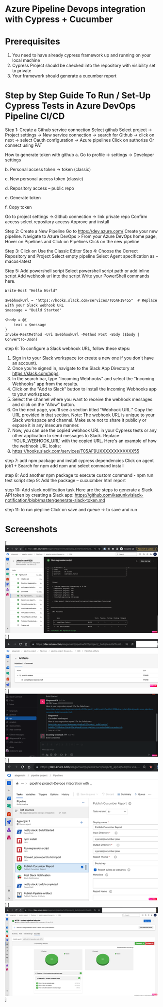# Azure Pipeline Devops integration with Cypress + Cucumber  

# Prerequisites
1.	You need to have already cypress framework up and running on your local machine
2.	Cypress Project should be checked into the repository with visibility set to private 
3.	Your framework should generate a cucumber report 


# Step by Step Guide To Run / Set-Up Cypress Tests in Azure DevOps Pipeline CI/CD
Step 1:  Create a Github service connection 
Select github
Select project -> Project settings -> New  service connection -> search for Github -> click on next -> select Oauth configuration -> Azure pipelines
Click on authorize
Or connect using PAT 

How to generate token with github
a.	Go to profile -> settings -> Developer settings

b.	Personal access token -> token (classic)

c.	New personal access token (classic)

d.	Repository access – public repo 

e.	Generate token 

f.	Copy token  

Go to project settings ->.Github connection -> link private repo 
Confirm access 
select repository access
Approve and install

Step 2: Create a New Pipeline
Go to  https://dev.azure.com/
Create your new pipeline. Navigate to Azure DevOps > From your Azure DevOps home page, Hover on Pipelines and Click on Pipelines
Click on the new pipeline 

Step 3: Click on Use the Classic Editor
Step 4: Choose the Correct Repository and Project
Select empty pipeline
Select Agent specification as – macos-latest

Step 5: Add powershell script
Select powershell script path  or add inline script
Add webhook url into the script 
Write your PowerShell commands here.

	Write-Host "Hello World"

	$webhookUrl = "https://hooks.slack.com/services/T05AF19455"  # Replace with your Slack webhook URL
	$message = "Build Started"

	$body = @{
    	text = $message
	}
	Invoke-RestMethod -Uri $webhookUrl -Method Post -Body ($body | ConvertTo-Json)

step 6: To configure a Slack webhook URL, follow these steps:
1.	Sign in to your Slack workspace (or create a new one if you don't have an account).
2.	Once you're signed in, navigate to the Slack App Directory at https://slack.com/apps.
3.	In the search bar, type "Incoming Webhooks" and select the "Incoming Webhooks" app from the results.
4.	Click on the "Add to Slack" button to install the Incoming Webhooks app to your workspace.
5.	Select the channel where you want to receive the webhook messages and click on the "Allow" button.
6.	On the next page, you'll see a section titled "Webhook URL." Copy the URL provided in that section.
Note: The webhook URL is unique to your Slack workspace and channel. Make sure not to share it publicly or expose it in any insecure manner.
7.	Now, you can use the copied webhook URL in your Cypress tests or any other application to send messages to Slack. Replace 'YOUR_WEBHOOK_URL' with the copied URL.
Here's an example of how the webhook URL looks:
8.	https://hooks.slack.com/services/T05AF9UXXXXXXXXXXXX55

step 7: add npm package and install cypress dependencies 
Click on agent job1 + 
Search for npm 
add npm and select command install

step 8: Add another npm package to execute custom command -  npm run test script 
step 9: Add the package – cucucmber html report 

step 10: Add slack notification task 
Here are the steps to generate a Slack API token by creating a Slack app:
https://github.com/kasunkv/slack-notification/blob/master/generate-slack-token.md

step 11: to run piepline 
Click on save and queue -> to save and run

 
 # Screenshots
[![Classic-Editor](https://github.com/alagamai/Azure-Devops-Integration-Cypress-Cucumber/blob/master/images/Classic-editor-Agent-Job.png)]
[![Publish-Artifacts](https://github.com/alagamai/Azure-Devops-Integration-Cypress-Cucumber/blob/master/images/Publish-Artifacts.png)]
[![Slack-Notification](https://github.com/alagamai/Azure-Devops-Integration-Cypress-Cucumber/blob/master/images/Slack-Notification.png)]
[![classic-editor-pipeline-script](https://github.com/alagamai/Azure-Devops-Integration-Cypress-Cucumber/blob/master/images/classic-editor-pipeline-script.png)]
[![cucumber-report](https://github.com/alagamai/Azure-Devops-Integration-Cypress-Cucumber/blob/master/images/cucumber-report.png)]
